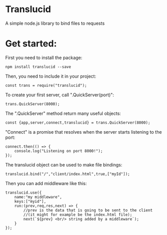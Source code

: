 # Translucid
A simple node.js library to bind files to requests

# Get started:

First you need to install the package:
```
npm install translucid --save
```

Then, you need to include it in your project:
```
const trans = require("translucid");
```

To create your first server, call ".QuickServer(port)":
```
trans.QuickServer(8000);
```

The ".QuickServer" method return many useful objects:
```
const {app,server,connect,translucid} = trans.QuickServer(8000);
```
"Connect" is a promise that resolves when the server starts listening to the port:
```
connect.then(() => {
    console.log("Listening on port 8000!");
});
```
The translucid object can be used to make file bindings:
```
translucid.bind("/","client/index.html",true,["myId"]);
```
Then you can add middleware like this:
```
translucid.use({
    name:"my middleware",
    keys:["myid"],
    run:(prev,req,res,next) => {
        //prev is the data that is going to be sent to the client
        //(it might for example be the index.html file);
        next(`${prev} <br/> string added by a middleware`);
    }
});
```
